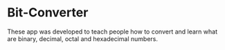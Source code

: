 # Bit-Converter
These app was developed to teach people how to convert and learn what are binary, decimal, octal and hexadecimal numbers.
